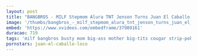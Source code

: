 ```yaml
---
layout: post
title: "BANGBROS - MILF Stepmom Alura TNT Jenson Turns Juan El Caballo Loco Into Her Fuck Toy"
image: '/thumbs/bangbros_-_milf_stepmom_alura_tnt_jenson_turns_juan_el_caballo_loco_into_her_fuck_toy.jpg'
embed: 'https://www.xvideos.com/embedframe/37989161'
duracao: 719
tags: 'milf bangbros busty mom big-ass mother big-tits cougar strip-poker stepmom stepson step-son step-mom bang-bros alura-jenson stepmomvideos stepmom-videos juan-el-caballo-loco alura-tnt-jenson mih16149'
pornstars: juan-el-caballo-loco
---
```

